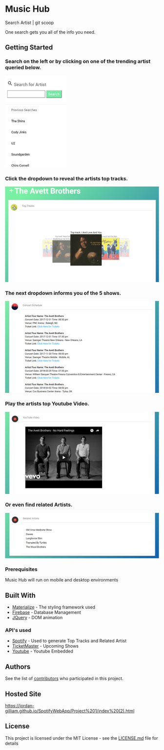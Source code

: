 # Music Hub
Search Artist | git scoop

One search gets you all of the info you need.


## Getting Started

### Search on the left or by clicking on one of the trending artist queried below.


<img src="Project 1/images/searchSS.PNG" height="300" width="200">


### Click the dropdown to reveal the artists top tracks.

<img src="Project 1/images/topTSS.PNG">

### The next dropdown informs you of the 5 shows.

<img src="Project 1/images/showsSS.PNG">

### Play the artists top Youtube Video.

<img src="Project 1/images/youTSS.PNG">

### Or even find related Artists.

<img src="Project 1/images/relatedASS.PNG">

### Prerequisites

Music Hub will run on mobile and desktop environments


## Built With

* [Materialize](http://materializecss.com/) - The styling framework used
* [Firebase](https://firebase.google.com/) - Database Management
* [JQuery](https://jquery.com/) - DOM animation


### API's used
* [Spotify](https://developer.spotify.com/web-api/) - Used to generate Top Tracks and Related Artist
* [TicketMaster](https://developer.ticketmaster.com/products-and-docs/apis/getting-started/) - Upcoming Shows
* [Youtube](https://developers.google.com/youtube/) - Youtube Embedded



## Authors

See the list of [contributors](https://github.com/Jordan-Gilliam/SpotifyWebApp/contributors) who participated in this project.

## Hosted Site
https://jordan-gilliam.github.io/SpotifyWebApp/Project%201/index%20(2).html

## License

This project is licensed under the MIT License - see the [LICENSE.md](LICENSE.md) file for details
